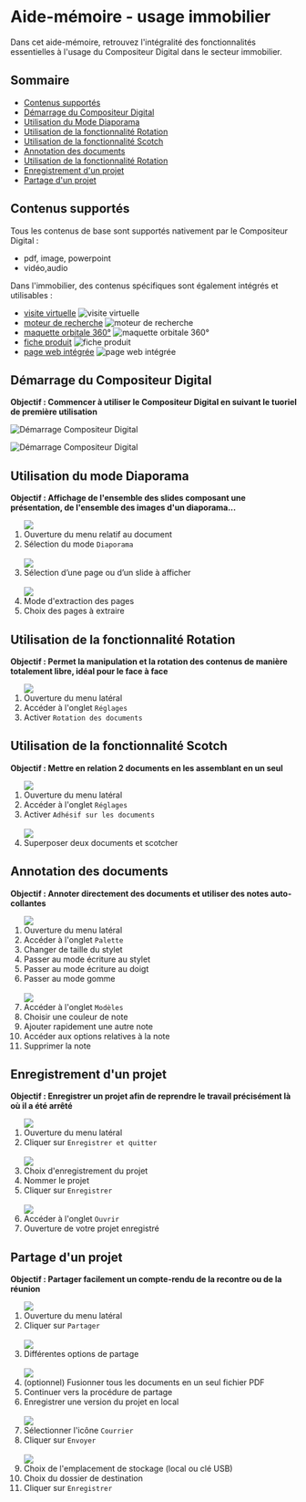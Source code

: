 # Aide-mémoire - usage immobilier

Dans cet aide-mémoire, retrouvez l'intégralité des fonctionnalités essentielles à l'usage du Compositeur Digital dans le secteur immobilier.  

## Sommaire

* [Contenus supportés](#contenus-supportes)
* [Démarrage du Compositeur Digital](#démarrage-du-compositeur-digital)
* [Utilisation du Mode Diaporama](#utilisation-du-mode-diaporama)
* [Utilisation de la fonctionnalité Rotation](#utilisation-de-la-fonctionnalité-rotation)
* [Utilisation de la fonctionnalité Scotch](#utilisation-de-la-fonctionnalité-scotch)
* [Annotation des documents](#annotation-des-documents)
* [Utilisation de la fonctionnalité Rotation](#utilisation-de-la-fonctionnalité-rotation)
* [Enregistrement d'un projet](#enregistrement-d'-un-projet)
* [Partage d'un projet](#partage-d'-un-projet)  
  

## Contenus supportés

Tous les contenus de base sont supportés nativement par le Compositeur Digital : 
* pdf, image, powerpoint
* vidéo,audio  

Dans l'immobilier, des contenus spécifiques sont également intégrés et utilisables : 
* [visite virtuelle](http://doc.compositeurdigital.com/UX/en/organise_content/supported_content/panorama.html)
![visite virtuelle](/UX/en/img/content_panorama_start.JPG)
* [moteur de recherche](http://doc.compositeurdigital.com/UX/en/organise_content/supported_content/search.html)
![moteur de recherche](/UX/en/img/content_search.JPG)
* [maquette orbitale 360°](http://doc.compositeurdigital.com/UX/en/organise_content/supported_content/sequences.html)
![maquette orbitale 360°](/UX/en/img/content_sequence_hotspots.JPG)
* [fiche produit](http://doc.compositeurdigital.com/UX/en/organise_content/supported_content/productsheet.html)
![fiche produit](../img/ficheproduit.jpg)
* [page web intégrée](http://doc.compositeurdigital.com/UX/en/organise_content/supported_content/web_page.html)
![page web intégrée](../img/pageweb.jpg)
  

## Démarrage du Compositeur Digital

**Objectif : Commencer à utiliser le Compositeur Digital en suivant le tuoriel de première utilisation**

![Démarrage Compositeur Digital](../img/tutoriel1.jpg)

![Démarrage Compositeur Digital](../img/tutoriel2.jpg)  


## Utilisation du mode Diaporama

**Objectif : Affichage de l'ensemble des slides composant une présentation, de l'ensemble des images d'un diaporama...**

<ol>
<img src="../img/diaporama1.jpg"/>

  <li>Ouverture du menu relatif au document</li>
  <li>Sélection du mode <code>Diaporama</code></li><br>

<img src="../img/diaporama2.jpg"/>

  <li>Sélection d’une page ou d’un slide à afficher</li><br>

<img src="../img/diaporama3.jpg"/>

  <li>Mode d'extraction des pages</li>
  <li>Choix des pages à extraire</li>
</ol>  


## Utilisation de la fonctionnalité Rotation

**Objectif : Permet la manipulation et la rotation des contenus de manière totalement libre, idéal pour le face à face**

<ol>
<img src="../img/rotation1.jpg"/>

  <li>Ouverture du menu latéral</li>
  <li>Accéder à l'onglet <code>Réglages</code></li>
  <li>Activer <code>Rotation des documents</code></li>
</ol>  


## Utilisation de la fonctionnalité Scotch

**Objectif : Mettre en relation 2 documents en les assemblant en un seul**

<ol>
<img src="../img/scotch1.jpg"/>

  <li>Ouverture du menu latéral</li>
  <li>Accéder à l'onglet <code>Réglages</code></li>
  <li>Activer <code>Adhésif sur les documents</code></li><br>

<img src="../img/scotch2.jpg"/>

  <li>Superposer deux documents et scotcher</li>
</ol>  


## Annotation des documents

**Objectif : Annoter directement des documents et utiliser des notes auto-collantes**

<ol>
<img src="../img/annotation1.jpg"/>

  <li>Ouverture du menu latéral</li>
  <li>Accéder à l'onglet <code>Palette</code></li>
  <li>Changer de taille du stylet</li>
  <li>Passer au mode écriture au stylet</li>
  <li>Passer au mode écriture au doigt</li>
  <li>Passer au mode gomme</li><br>

<img src="../img/annotation2.jpg"/>

  <li>Accéder à l'onglet <code>Modèles</code></li>
  <li>Choisir une couleur de note</li>
  <li>Ajouter rapidement une autre note</li>
  <li>Accéder aux options relatives à la note</li>
  <li>Supprimer la note</li>
</ol>
  
  
## Enregistrement d'un projet

**Objectif : Enregistrer un projet afin de reprendre le travail précisément là où il a été arrêté**

<ol>
<img src="../img/enregistrement1.jpg"/>

  <li>Ouverture du menu latéral</li>
  <li>Cliquer sur <code>Enregistrer et quitter</code></li><br>

<img src="../img/enregistrement2.jpg"/>

  <li>Choix d'enregistrement du projet</li>
  <li>Nommer le projet</li>
  <li>Cliquer sur <code>Enregistrer</code></li><br>

<img src="../img/enregistrement3.jpg"/>

  <li>Accéder à l'onglet <code>Ouvrir</code></li>
  <li>Ouverture de votre projet enregistré</li>
</ol>
  

## Partage d'un projet

**Objectif : Partager facilement un compte-rendu de la recontre ou de la réunion**

<ol>
<img src="../img/partage1.jpg"/>

  <li>Ouverture du menu latéral</li>
  <li>Cliquer sur <code>Partager</code></li><br>

<img src="../img/partage2.jpg"/>

  <li>Différentes options de partage</li><br>

<img src="../img/partage3.jpg"/>

  <li>(optionnel) Fusionner tous les documents en un seul fichier PDF</li>
  <li>Continuer vers la procédure de partage</li>
  <li>Enregistrer une version du projet en local</li><br>
  
<img src="../img/partage4.jpg"/>

  <li>Sélectionner l'icône <code>Courrier</code></li>
  <li>Cliquer sur <code>Envoyer</code></li><br>

<img src="../img/partage5.jpg"/>

  <li>Choix de l'emplacement de stockage (local ou clé USB)</li>
  <li>Choix du dossier de destination</li>
  <li>Cliquer sur <code>Enregistrer</code></li>
</ol>
